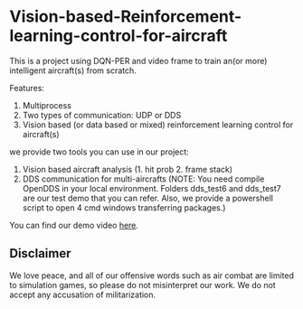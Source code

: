 # Vision-based-Reinforcement-learning-control-for-aircraft

This is a project using DQN-PER and video frame to train an(or more) intelligent aircraft(s) from scratch. 

Features:

1. Multiprocess
2. Two types of communication: UDP or DDS
3. Vision based (or data based or mixed) reinforcement learning control for aircraft(s)

we provide two tools you can use in our project:

1. Vision based aircraft analysis (1. hit prob 2. frame stack)
2. DDS communication for multi-aircrafts (NOTE: You need compile OpenDDS in your local environment. Folders dds_test6 and dds_test7 are our test demo that you can refer. Also, we provide a powershell script to open 4 cmd windows transferring packages.)

You can find our demo video [here](https://youtu.be/Rn8_Yru5TRI).

## Disclaimer
We love peace, and all of our offensive words such as air combat are limited to simulation games, so please do not misinterpret our work. We do not accept any accusation of militarization.
